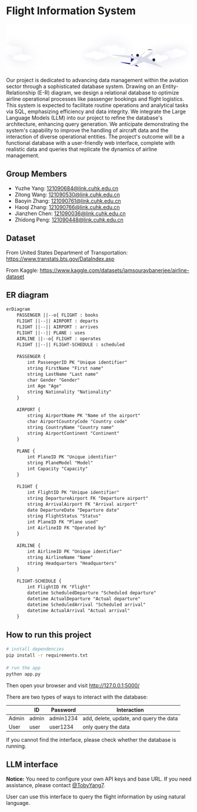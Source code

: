 # Flight Information System

![alt text](static/images/bg.svg)

Our project is dedicated to advancing data management within the aviation sector through a sophisticated database system. Drawing on an Entity-Relationship (E-R) diagram, we design a relational database to optimize airline operational processes like passenger bookings and flight logistics. This system is expected to facilitate routine operations and analytical tasks via SQL, emphasizing efficiency and data integrity. We integrate the Large Language Models (LLM) into our project to refine the database's architecture, enhancing query generation. We anticipate demonstrating the system's capability to improve the handling of aircraft data and the interaction of diverse operational entities. The project's outcome will be a functional database with a user-friendly web interface, complete with realistic data and queries that replicate the dynamics of airline management.

## Group Members

- Yuzhe Yang: <121090684@link.cuhk.edu.cn>
- Zitong Wang: <121090530@link.cuhk.edu.cn>
- Baoyin Zhang: <121090761@link.cuhk.edu.cn>
- Haoqi Zhang: <121090766@link.cuhk.edu.cn>
- Jianzhen Chen: <121090036@link.cuhk.edu.cn>
- Zhidong Peng: <121090448@link.cuhk.edu.cn>

## Dataset

From United States Department of Transportation: <https://www.transtats.bts.gov/DataIndex.asp>

From Kaggle: <https://www.kaggle.com/datasets/iamsouravbanerjee/airline-dataset>

## ER diagram

```mermaid
erDiagram
    PASSENGER ||--o{ FLIGHT : books
    FLIGHT ||--|| AIRPORT : departs
    FLIGHT ||--|| AIRPORT : arrives
    FLIGHT ||--|| PLANE : uses
    AIRLINE ||--o{ FLIGHT : operates
    FLIGHT ||--|| FLIGHT-SCHEDULE : scheduled

    PASSENGER {
        int PassengerID PK "Unique identifier"
        string FirstName "First name"
        string LastName "Last name"
        char Gender "Gender"
        int Age "Age"
        string Nationality "Nationality"
    }

    AIRPORT {
        string AirportName PK "Name of the airport"
        char AirportCountryCode "Country code"
        string CountryName "Country name"
        string AirportContinent "Continent"
    }

    PLANE {
        int PlaneID PK "Unique identifier"
        string PlaneModel "Model"
        int Capacity "Capacity"
    }

    FLIGHT {
        int FlightID PK "Unique identifier"
        string DepartureAirport FK "Departure airport"
        string ArrivalAirport FK "Arrival airport"
        date DepartureDate "Departure date"
        string FlightStatus "Status"
        int PlaneID FK "Plane used"
        int AirlineID FK "Operated by"
    }

    AIRLINE {
        int AirlineID PK "Unique identifier"
        string AirlineName "Name"
        string Headquarters "Headquarters"
    }

    FLIGHT-SCHEDULE {
        int FlightID FK "Flight"
        datetime ScheduledDeparture "Scheduled departure"
        datetime ActualDeparture "Actual departure"
        datetime ScheduledArrival "Scheduled arrival"
        datetime ActualArrival "Actual arrival"
    }
```

## How to run this project

```bash
# install dependencies
pip install -r requirements.txt

# run the app
python app.py

```

Then open your browser and visit <http://127.0.0.1:5000/>

There are two types of ways to interact with the database:

|        | ID | Password | Interaction|
| ------ | --- | ----------- |----------------|
| Admin  | admin   | admin1234     |add, delete, update, and query the data|
| User   | user   | user1234     |only query the data|

If you cannot find the interface, please check whether the database is running.

## LLM interface

**Notice:** You need to configure your own API keys and base URL. If you need assistance, please contact [@TobyYang7](https://github.com/tobyyang7).

User can use this interface to query the flight information by using natural language.
